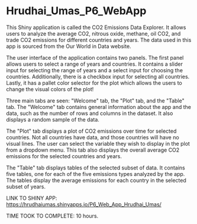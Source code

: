 # Hrudhai_Umas_P6_WebApp

This Shiny application is called the CO2 Emissions Data Explorer. It allows users to analyze the average CO2, nitrous oxide, methane, oil CO2, and trade CO2 emissions for different countries and years. The data used in this app is sourced from the Our World in Data website.

The user interface of the application contains two panels. The first panel allows users to select a range of years and countries. It contains a slider input for selecting the range of years and a select input for choosing the countries. Additionally, there is a checkbox input for selecting all countries. Lastly, it has a pallet color selector for the plot which allows the users to change the visual colors of the plot!

Three main tabs are seen: "Welcome" tab, the "Plot" tab, and the "Table" tab. The "Welcome" tab contains general information about the app and the data, such as the number of rows and columns in the dataset. It also displays a random sample of the data.

The "Plot" tab displays a plot of CO2 emissions over time for selected countries. Not all countries have data, and those countries will have no visual lines. The user can select the variable they wish to display in the plot from a dropdown menu. This tab also displays the overall average CO2 emissions for the selected countries and years.

The "Table" tab displays tables of the selected subset of data. It contains five tables, one for each of the five emissions types analyzed by the app. The tables display the average emissions for each country in the selected subset of years.


LINK TO SHINY APP: https://hrudhaiumas.shinyapps.io/P6_Web_App_Hrudhai_Umas/

TIME TOOK TO COMPLETE: 10 hours.
